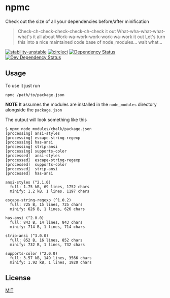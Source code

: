 # npmc
Check out the size of all your dependencies before/after minification

> Check-ch-check-check-check-ch-check it out 
> What-wha-what-what-what's it all about 
> Work-wa-work-work-work-wa-work it out 
> Let's turn this into a nice maintained code base of node_modules... wait what...

[![stability-unstable](https://img.shields.io/badge/stability-unstable-yellow.svg)][stability]
[![circleci](https://circleci.com/gh/orangemug/npmc.png?style=shield)][circleci]
[![Dependency Status](https://david-dm.org/orangemug/npmc.svg)][dm-prod]
[![Dev Dependency Status](https://david-dm.org/orangemug/npmc/dev-status.svg)][dm-dev]

[stability]: https://github.com/orangemug/stability-badges#unstable
[circleci]:  https://circleci.com/gh/orangemug/npmc
[dm-prod]:   https://david-dm.org/orangemug/npmc
[dm-dev]:    https://david-dm.org/orangemug/npmc#info=devDependencies


## Usage
To use it just run

    npmc /path/to/package.json

**NOTE** It assumes the modules are installed in the `node_modules` directory alongside the `package.json`

The output will look something like this

    $ npmc node_modules/chalk/package.json 
    [processing] ansi-styles
    [processing] escape-string-regexp
    [processing] has-ansi
    [processing] strip-ansi
    [processing] supports-color
    [processed]  ansi-styles
    [processed]  escape-string-regexp
    [processed]  supports-color
    [processed]  strip-ansi
    [processed]  has-ansi

    ansi-styles (^2.1.0)
      full: 1.75 kB, 69 lines, 1752 chars
      minify: 1.2 kB, 1 lines, 1197 chars

    escape-string-regexp (^1.0.2)
      full: 725 B, 15 lines, 725 chars
      minify: 626 B, 1 lines, 626 chars

    has-ansi (^2.0.0)
      full: 843 B, 14 lines, 843 chars
      minify: 714 B, 1 lines, 714 chars

    strip-ansi (^3.0.0)
      full: 852 B, 16 lines, 852 chars
      minify: 732 B, 1 lines, 732 chars

    supports-color (^2.0.0)
      full: 3.57 kB, 149 lines, 3566 chars
      minify: 1.92 kB, 1 lines, 1920 chars


## License
[MIT](LICENSE)
